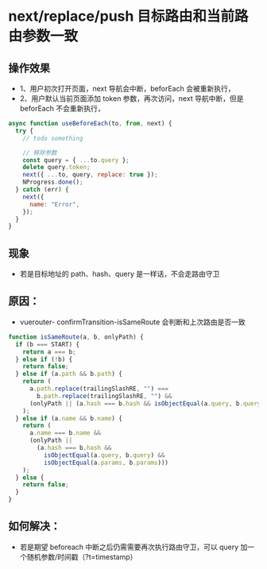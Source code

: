 # next/replace/push 目标路由和当前路由参数一致

## 操作效果

- 1、用户初次打开页面，next 导航会中断，beforEach 会被重新执行，
- 2、用户默认当前页面添加 token 参数，再次访问，next 导航中断，但是 beforEach 不会重新执行，

```js
async function useBeforeEach(to, from, next) {
  try {
    // todo something

    // 移除参数
    const query = { ...to.query };
    delete query.token;
    next({ ...to, query, replace: true });
    NProgress.done();
  } catch (err) {
    next({
      name: "Error",
    });
  }
}
```

## 现象

- 若是目标地址的 path、hash、query 是一样话，不会走路由守卫

## 原因：

- vuerouter- confirmTransition-isSameRoute 会判断和上次路由是否一致

```js
function isSameRoute(a, b, onlyPath) {
  if (b === START) {
    return a === b;
  } else if (!b) {
    return false;
  } else if (a.path && b.path) {
    return (
      a.path.replace(trailingSlashRE, "") ===
        b.path.replace(trailingSlashRE, "") &&
      (onlyPath || (a.hash === b.hash && isObjectEqual(a.query, b.query)))
    );
  } else if (a.name && b.name) {
    return (
      a.name === b.name &&
      (onlyPath ||
        (a.hash === b.hash &&
          isObjectEqual(a.query, b.query) &&
          isObjectEqual(a.params, b.params)))
    );
  } else {
    return false;
  }
}
```

## 如何解决：

- 若是期望 beforeach 中断之后仍需需要再次执行路由守卫，可以 query 加一个随机参数/时间戳（?t=timestamp）
